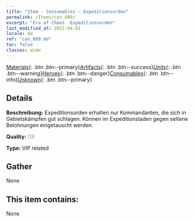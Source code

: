```yaml
---
title: "Item - Consumables - Expeditionsorden"
permalink: /Items/con_889/
excerpt: "Era of Chaos  Expeditionsorden"
last_modified_at: 2021-04-01
locale: de
ref: "con_889.md"
toc: false
classes: wide
---
```

 [Materials](/de/Items/){: .btn .btn--primary}[Artifacts](/de/Items/Artifacts/){: .btn .btn--success}[Units](/de/Items/Units/){: .btn .btn--warning}[Heroes](/de/Items/Heroes/){: .btn .btn--danger}[Consumables](/de/Items/Consumables/){: .btn .btn--info}[Unknown](/de/Items/Unknown/){: .btn .btn--primary}

## Details
 **Beschreibung:** Expeditionsorden erhalten nur Kommandanten, die sich in Gebietskämpfen gut schlagen. Können im Expeditionsladen gegen seltene Belohnungen eingetauscht werden.

 **Quality:** <span style="color: #DA70D6">OK</span>

 **Type:** VIP related

## Gather

  None

## This item contains:

  None

